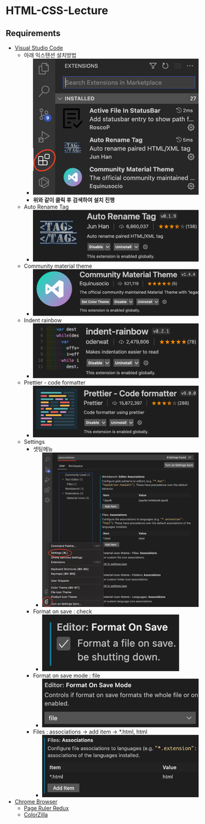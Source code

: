 # HTML-CSS-Lecture

## Requirements

- [Visual Studio Code](https://code.visualstudio.com/)
  - 아래 익스텐션 설치방법
    - ![extension](./img/extension.png)
    - <b>위와 같이 클릭 후 검색하여 설치 진행</b>
  - Auto Rename Tag
    - ![auto_rename_tag](./img/auto_rename_tag.png)
  - Community material theme
    - ![community_material_theme](./img/community_material_theme.png)
  - Indent rainbow
    - ![indent_rainbow](./img/indent_rainbow.png)
  - Prettier - code formatter
    - ![prettier](./img/prettier.png)
  - Settings
    - 셋팅메뉴
      - ![settings](./img/settings.png)
    - Format on save : check
      - ![format_on_save](./img/format_on_save.png)
    - Format on save mode : file
      - ![format_on_save_mode](./img/format_on_save_mode.png)
    - Files : associations -> add item -> \*.html, html
      - ![associations](./img/associations.png)
- [Chrome Browser](https://www.google.co.kr/chrome/?brand=FKPE&gclid=CjwKCAjwwsmLBhACEiwANq-tXJmlGF5NPhXg47d-ceTn-jfPT5yqvWwQzKOlKs_TXVTUxADOYrjqlRoC7pMQAvD_BwE&gclsrc=aw.ds)
  - [Page Ruler Redux](https://chrome.google.com/webstore/detail/page-ruler-redux/giejhjebcalaheckengmchjekofhhmal/related?hl=ko)
  - [ColorZilla](https://chrome.google.com/webstore/detail/colorzilla/bhlhnicpbhignbdhedgjhgdocnmhomnp?hl=ko)
